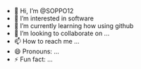 - 👋 Hi, I’m @SOPPO12
- 👀 I’m interested in software
- 🌱 I’m currently learning how using github
- 💞️ I’m looking to collaborate on ...
- 📫 How to reach me ...
- 😄 Pronouns: ...
- ⚡ Fun fact: ...

<!---
SOPPO12/SOPPO12 is a ✨ special ✨ repository because its `README.md` (this file) appears on your GitHub profile.
You can click the Preview link to take a look at your changes.
--->
